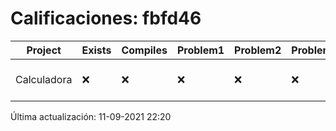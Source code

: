 # Calificaciones: fbfd46
|Project|Exists|Compiles|Problem1|Problem2|Problem3|Extra|CommitHash|CommitDate|CheckDate|Comments|DueDate|Grade|
|-|-|-|-|-|-|-|-|-|-|-|-|-|
|Calculadora|❌|❌|❌|❌|❌|❌|NA|NA|11-09-2021 22:20:10|No se encontró el archivo en PracticasCompuI/Calculadora/Calculadora.cpp|17-09-2021 21:00:00|5.0|

Última actualización: 11-09-2021 22:20